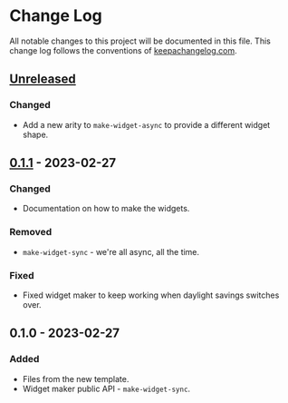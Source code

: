 # Change Log
All notable changes to this project will be documented in this file. This change log follows the conventions of [keepachangelog.com](http://keepachangelog.com/).

## [Unreleased]
### Changed
- Add a new arity to `make-widget-async` to provide a different widget shape.

## [0.1.1] - 2023-02-27
### Changed
- Documentation on how to make the widgets.

### Removed
- `make-widget-sync` - we're all async, all the time.

### Fixed
- Fixed widget maker to keep working when daylight savings switches over.

## 0.1.0 - 2023-02-27
### Added
- Files from the new template.
- Widget maker public API - `make-widget-sync`.

[Unreleased]: https://sourcehost.site/your-name/symbreg/compare/0.1.1...HEAD
[0.1.1]: https://sourcehost.site/your-name/symbreg/compare/0.1.0...0.1.1
